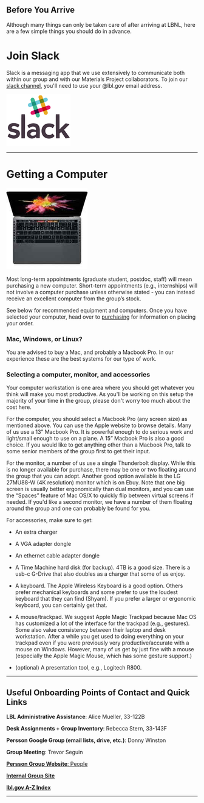 ## Before You Arrive <a name="before"></a>

Although many things can only be taken care of after arriving at LBNL, here are a few simple things you should do in advance.

# Join Slack

Slack is a messaging app that we use extensively to communicate both within our group and with our Materials Project collaborators. To join our [slack channel](https://berkeleytheory.slack.com), you'll need to use your <name>@lbl.gov email address.

![](../resources/slack_logo.png)

---

# Getting a Computer <a name="getcomputer"></a>
![](../resources/mac.jpg)

Most long-term appointments (graduate student, postdoc, staff) will mean purchasing a new computer. Short-term appointments (e.g., internships) will not involve a computer purchase unless otherwise stated - you can instead receive an excellent computer from the group’s stock.

See below for recommended equipment and computers. Once you have selected your computer, head over to [purchasing](../policies/purchasing.md) for information on placing your order.

### Mac, Windows, or Linux?
You are advised to buy a Mac, and probably a Macbook Pro. In our experience these are the best systems for our type of work.

### Selecting a computer, monitor, and accessories
Your computer workstation is one area where you should get whatever you think will make you most productive. As you'll be working on this setup the majority of your time in the group, please don't worry too much about the cost here.

For the computer, you should select a Macbook Pro (any screen size) as mentioned above. You can use the Apple website to browse details. Many of us use a 13” Macbook Pro. It is powerful enough to do serious work and light/small enough to use on a plane. A 15” Macbook Pro is also a good choice. If you would like to get anything other than a Macbook Pro, talk to some senior members of the group first to get their input.

For the monitor, a number of us use a single Thunderbolt display. While this is no longer available for purchase, there may be one or two floating around the group that you can adopt. Another good option available is the LG 27MU88-W (4K resolution) monitor which is on Ebuy. Note that one big screen is usually better ergonomically than dual monitors, and you can use the “Spaces” feature of Mac OS/X to quickly flip between virtual screens if needed. If you'd like a second monitor, we have a number of them floating around the group and one can probably be found for you.

For accessories, make sure to get:

* An extra charger

* A VGA adapter dongle

* An ethernet cable adapter dongle

* A Time Machine hard disk (for backup). 4TB is a good size. There is a usb-c G-Drive that also doubles as a charger that some of us enjoy.

* A keyboard. The Apple Wireless Keyboard is a good option. Others prefer mechanical keyboards and some prefer to use the loudest keyboard that they can find (Shyam). If you prefer a larger or ergonomic keyboard, you can certainly get that.

* A mouse/trackpad. We suggest Apple Magic Trackpad because Mac OS has customized a lot of the interface for the trackpad (e.g., gestures). Some also value consistency between their laptop and desk workstation. After a while you get used to doing everything on your trackpad even if you were previously very productive/accurate with a mouse on Windows. However, many of us get by just fine with a mouse (especially the Apple Magic Mouse, which has some gesture support.)

* (optional) A presentation tool, e.g., Logitech R800.

-----------------------------------------------------------------------------------------------------------------------------
## Useful Onboarding Points of Contact and Quick Links <a name="quick_links"></a>

**LBL Administrative Assistance**: Alice Mueller, 33-122B

**Desk Assignments + Group Inventory**: Rebecca Stern, 33-143F

**Persson Google Group (email lists, drive, etc.)**: Donny Winston

**Group Meeting**: Trevor Seguin

[**Persson Group Website**: People](http://perssongroup.lbl.gov/people.html)

[**Internal Group Site**](https://sites.google.com/a/lbl.gov/perssongroup/home)

[**lbl.gov A-Z Index**](http://www.lbl.gov/a-z-index/)

-----------------------------------------------------------------------------------------------------------------------------
